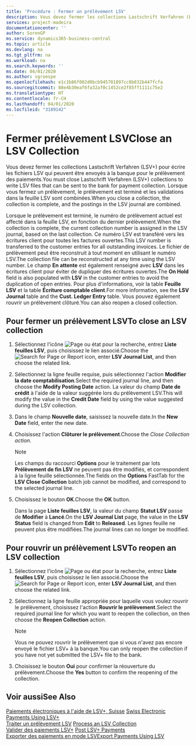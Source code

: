 ```yaml
---
title: 'Procédure : Fermer un prélèvement LSV'
description: Vous devez fermer les collections Lastschrift Verfahren (LSV+) pour écrire les fichiers LSV qui peuvent être envoyés à la banque pour le prélèvement des paiements. Lorsque vous fermez un prélèvement, le prélèvement est terminé et les validations dans la feuille LSV sont combinées.
services: project-madeira
documentationcenter: ''
author: SorenGP
ms.service: dynamics365-business-central
ms.topic: article
ms.devlang: na
ms.tgt_pltfrm: na
ms.workload: na
ms.search.keywords: ''
ms.date: 04/01/2020
ms.author: sgroespe
ms.openlocfilehash: e1c1b86f002d0bcb945701897cc8b832b447fcfa
ms.sourcegitcommit: 88e4b30eaf6fa32af0c1452ce2f85ff1111c75e2
ms.translationtype: HT
ms.contentlocale: fr-CH
ms.lasthandoff: 04/01/2020
ms.locfileid: "3189142"
---
```

# <a name="close-an-lsv-collection"></a><span data-ttu-id="cc07a-104">Fermer prélèvement LSV</span><span class="sxs-lookup"><span data-stu-id="cc07a-104">Close an LSV Collection</span></span>
<span data-ttu-id="cc07a-105">Vous devez fermer les collections Lastschrift Verfahren (LSV+) pour écrire les fichiers LSV qui peuvent être envoyés à la banque pour le prélèvement des paiements.</span><span class="sxs-lookup"><span data-stu-id="cc07a-105">You must close Lastschrift Verfahren (LSV+) collections to write LSV files that can be sent to the bank for payment collection.</span></span> <span data-ttu-id="cc07a-106">Lorsque vous fermez un prélèvement, le prélèvement est terminé et les validations dans la feuille LSV sont combinées.</span><span class="sxs-lookup"><span data-stu-id="cc07a-106">When you close a collection, the collection is complete, and the postings in the LSV journal are combined.</span></span>  

<span data-ttu-id="cc07a-107">Lorsque le prélèvement est terminé, le numéro de prélèvement actuel est affecté dans la feuille LSV, en fonction du dernier prélèvement.</span><span class="sxs-lookup"><span data-stu-id="cc07a-107">When the collection is complete, the current collection number is assigned in the LSV journal, based on the last collection.</span></span> <span data-ttu-id="cc07a-108">Ce numéro LSV est transféré vers les écritures client pour toutes les factures ouvertes.</span><span class="sxs-lookup"><span data-stu-id="cc07a-108">This LSV number is transferred to the customer entries for all outstanding invoices.</span></span> <span data-ttu-id="cc07a-109">Le fichier de prélèvement peut être reconstruit à tout moment en utilisant le numéro LSV.</span><span class="sxs-lookup"><span data-stu-id="cc07a-109">The collection file can be reconstructed at any time using the LSV number.</span></span> <span data-ttu-id="cc07a-110">Le champ **En attente** est également renseigné avec **LSV** dans les écritures client pour éviter de dupliquer des écritures ouvertes.</span><span class="sxs-lookup"><span data-stu-id="cc07a-110">The **On Hold** field is also populated with **LSV** in the customer entries to avoid the duplication of open entries.</span></span> <span data-ttu-id="cc07a-111">Pour plus d'informations, voir la table **Feuille LSV** et la table **Écriture comptable client**.</span><span class="sxs-lookup"><span data-stu-id="cc07a-111">For more information, see the **LSV Journal** table and the **Cust. Ledger Entry** table.</span></span> <span data-ttu-id="cc07a-112">Vous pouvez également rouvrir un prélèvement clôturé.</span><span class="sxs-lookup"><span data-stu-id="cc07a-112">You can also reopen a closed collection.</span></span>  

## <a name="to-close-an-lsv-collection"></a><span data-ttu-id="cc07a-113">Pour fermer un prélèvement LSV</span><span class="sxs-lookup"><span data-stu-id="cc07a-113">To close an LSV collection</span></span>  

1.  <span data-ttu-id="cc07a-114">Sélectionnez l'icône ![Page ou état pour la recherche](../../media/ui-search/search_small.png "Icône Page ou état pour la recherche"), entrez **Liste feuilles LSV**, puis choisissez le lien associé.</span><span class="sxs-lookup"><span data-stu-id="cc07a-114">Choose the ![Search for Page or Report](../../media/ui-search/search_small.png "Search for Page or Report icon") icon, enter **LSV Journal List**, and then choose the related link.</span></span>  
2.  <span data-ttu-id="cc07a-115">Sélectionnez la ligne feuille requise, puis sélectionnez l'action **Modifier la date comptabilisation**.</span><span class="sxs-lookup"><span data-stu-id="cc07a-115">Select the required journal line, and then choose the **Modify Posting Date** action.</span></span> <span data-ttu-id="cc07a-116">La valeur du champ **Date de crédit** à l'aide de la valeur suggérée lors du prélèvement LSV.</span><span class="sxs-lookup"><span data-stu-id="cc07a-116">This will modify the value in the **Credit Date** field by using the value suggested during the LSV collection.</span></span>  
3.  <span data-ttu-id="cc07a-117">Dans le champ **Nouvelle date**, saisissez la nouvelle date.</span><span class="sxs-lookup"><span data-stu-id="cc07a-117">In the **New Date** field, enter the new date.</span></span>  
4.  <span data-ttu-id="cc07a-118">Choisissez l'action **Clôturer le prélèvement**.</span><span class="sxs-lookup"><span data-stu-id="cc07a-118">Choose the **Close Collection* action*.</span></span>  

    > [!NOTE]  
    >  <span data-ttu-id="cc07a-119">Les champs du raccourci **Options** pour le traitement par lots **Prélèvement de fin LSV** ne peuvent pas être modifiés, et correspondent à la ligne feuille sélectionnée.</span><span class="sxs-lookup"><span data-stu-id="cc07a-119">The fields on the **Options** FastTab for the **LSV Close Collection** batch job cannot be modified, and correspond to the selected journal line.</span></span>  

5.  <span data-ttu-id="cc07a-120">Choisissez le bouton **OK**.</span><span class="sxs-lookup"><span data-stu-id="cc07a-120">Choose the **OK** button.</span></span>  

    <span data-ttu-id="cc07a-121">Dans la page **Liste feuilles LSV**, la valeur du champ **Statut LSV** passe de **Modifier** à **Lancé**.</span><span class="sxs-lookup"><span data-stu-id="cc07a-121">On the **LSV Journal List** page, the value in the **LSV Status** field is changed from **Edit** to **Released**.</span></span> <span data-ttu-id="cc07a-122">Les lignes feuille ne peuvent plus être modifiées.</span><span class="sxs-lookup"><span data-stu-id="cc07a-122">The journal lines can no longer be modified.</span></span>  

## <a name="to-reopen-an-lsv-collection"></a><span data-ttu-id="cc07a-123">Pour rouvrir un prélèvement LSV</span><span class="sxs-lookup"><span data-stu-id="cc07a-123">To reopen an LSV collection</span></span>  

1.  <span data-ttu-id="cc07a-124">Sélectionnez l'icône ![Page ou état pour la recherche](../../media/ui-search/search_small.png "Icône Page ou état pour la recherche"), entrez **Liste feuilles LSV**, puis choisissez le lien associé.</span><span class="sxs-lookup"><span data-stu-id="cc07a-124">Choose the ![Search for Page or Report](../../media/ui-search/search_small.png "Search for Page or Report icon") icon, enter **LSV Journal List**, and then choose the related link.</span></span>  
2.  <span data-ttu-id="cc07a-125">Sélectionnez la ligne feuille appropriée pour laquelle vous voulez rouvrir le prélèvement, choisissez l'action **Rouvrir le prélèvement**.</span><span class="sxs-lookup"><span data-stu-id="cc07a-125">Select the required journal line for which you want to reopen the collection, on then choose the **Reopen Collection** action.</span></span>  

    > [!NOTE]  
    >  <span data-ttu-id="cc07a-126">Vous ne pouvez rouvrir le prélèvement que si vous n'avez pas encore envoyé le fichier LSV+ à la banque.</span><span class="sxs-lookup"><span data-stu-id="cc07a-126">You can only reopen the collection if you have not yet submitted the LSV+ file to the bank.</span></span>  

3.  <span data-ttu-id="cc07a-127">Choisissez le bouton **Oui** pour confirmer la réouverture du prélèvement.</span><span class="sxs-lookup"><span data-stu-id="cc07a-127">Choose the **Yes** button to confirm the reopening of the collection.</span></span>  

## <a name="see-also"></a><span data-ttu-id="cc07a-128">Voir aussi</span><span class="sxs-lookup"><span data-stu-id="cc07a-128">See Also</span></span>  
 <span data-ttu-id="cc07a-129">[Paiements électroniques à l'aide de LSV+, Suisse](swiss-electronic-payments-using-lsv-.md) </span><span class="sxs-lookup"><span data-stu-id="cc07a-129">[Swiss Electronic Payments Using LSV+](swiss-electronic-payments-using-lsv-.md) </span></span>  
 <span data-ttu-id="cc07a-130">[Traiter un prélèvement LSV](how-to-process-an-lsv-collection.md) </span><span class="sxs-lookup"><span data-stu-id="cc07a-130">[Process an LSV Collection](how-to-process-an-lsv-collection.md) </span></span>  
 <span data-ttu-id="cc07a-131">[Valider des paiements LSV+](how-to-post-lsv-payments.md) </span><span class="sxs-lookup"><span data-stu-id="cc07a-131">[Post LSV+ Payments](how-to-post-lsv-payments.md) </span></span>  
 [<span data-ttu-id="cc07a-132">Exporter des paiements en mode LSV</span><span class="sxs-lookup"><span data-stu-id="cc07a-132">Export Payments Using LSV</span></span>](how-to-export-payments-using-lsv.md)
